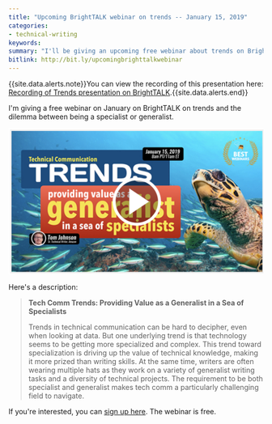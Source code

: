 ```yaml
---
title: "Upcoming BrightTALK webinar on trends -- January 15, 2019"
categories:
- technical-writing
keywords:
summary: "I'll be giving an upcoming free webinar about trends on BrightTALK on January 15, 2019."
bitlink: http://bit.ly/upcomingbrighttalkwebinar
---
```


{{site.data.alerts.note}}You can view the recording of this presentation here: <a href='https://idratherbewriting.com/2019/01/17/recording-brighttalk-trends/'>Recording of Trends presentation on BrightTALK</a>.{{site.data.alerts.end}}

I'm giving a free webinar on January on BrightTALK on trends and the dilemma between being a specialist or generalist.

<a href="https://www.brighttalk.com/webcast/9273/343232"><img src="/images/brighttalkwebinar.png" /></a>

Here's a description:

> **Tech Comm Trends: Providing Value as a Generalist in a Sea of Specialists**
>
> Trends in technical communication can be hard to decipher, even when looking at data. But one underlying trend is that technology seems to be getting more specialized and complex. This trend toward specialization is driving up the value of technical knowledge, making it more prized than writing skills. At the same time, writers are often wearing multiple hats as they work on a variety of generalist writing tasks and a diversity of technical projects. The requirement to be both specialist and generalist makes tech comm a particularly challenging field to navigate.

If you're interested, you can [sign up here](https://www.brighttalk.com/webcast/9273/343232). The webinar is free.
